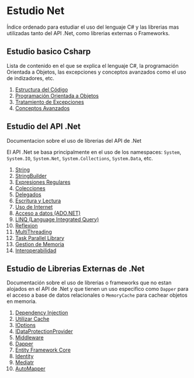 # Estudio Net
Índice ordenado para estudiar el uso del lenguaje C# y las librerias mas utilizadas tanto del API .Net, como librerias externas o Frameworks.


## Estudio basico Csharp
Lista de contenido en el que se explica el lenguaje C#, la programación Orientada a Objetos, las excepciones y conceptos avanzados como el uso de indizadores, etc.

1. [Estructura del Código](./docs/Csharp/EstructuraCodigo.md)
1. [Programación Orientada a Objetos](./docs/Csharp/ProgramacionOrientadaObjetos.md)
1. [Tratamiento de Excepciones](./docs/Csharp/TratamientoExcepciones.md)
1. [Conceptos Avanzados](./docs/Csharp/ConceptosAvanzados.md)


## Estudio del API .Net
Documentacion sobre el uso de librerias del API de .Net

El API .Net se basa principalmente en el uso de los namespaces: `System`, `System.IO`, `System.Net`, `System.Collections`, `System.Data`, etc.

1. [String](./docs/ApiNet/String.md)
1. [StringBuilder](./docs/ApiNet/StringBuilder.md)
1. [Expresiones Regulares](./docs/ApiNet/ExpresionesRegulares.md)
1. [Colecciones](./docs/ApiNet/Colecciones.md)
1. [Delegados](./docs/ApiNet/Delegados.md)
1. [Escritura y Lectura](./docs/ApiNet/EscrituraLectura.md)
1. [Uso de Internet](./docs/ApiNet/UsoInternet.md)
1. [Acceso a datos (ADO.NET)](./docs/ApiNet/ADONET.md)
1. [LINQ (Language Integrated Query)](./docs/ApiNet/LINQ.md)
1. [Reflexion](./docs/ApiNet/Reflexion.md)
1. [MultiThreading](./docs/ApiNet/MultiThreading.md)
1. [Task Parallel Library](./docs/ApiNet/TaskParallelLibrary.md)
1. [Gestion de Memoria](./docs/ApiNet/GestionMemoria.md)
1. [Interoperabilidad](./docs/ApiNet/Interoperabilidad.md)

## Estudio de Librerias Externas de .Net
Documentación sobre el uso de librerias o frameworks que no estan alojados en el API de .Net y que tienen un uso especifico como `Dapper` para el acceso a base de datos relacionales o `MemoryCache` para cachear objetos en memoria.

1. [Dependency Injection](./docs/LibreriasNet/DependencyInjection.md)
1. [Utilizar Cache](./docs/LibreriasNet/Caching.md)
1. [IOptions](./docs/LibreriasNet/IOptions.md)
1. [IDataProtectionProvider](./docs/LibreriasNet/IDataProtectionProvider.md)
1. [Middleware](./docs/LibreriasNet/Middleware.md)
1. [Dapper](./docs/LibreriasNet/Dapper.md)
1. [Entity Framework Core](./docs/LibreriasNet/EFCore.md)
1. [Identity](./docs/LibreriasNet/Identity.md)
1. [Mediatr](./docs/LibreriasNet/Mediatr.md)
1. [AutoMapper](./docs/LibreriasNet/AutoMapper.md)
